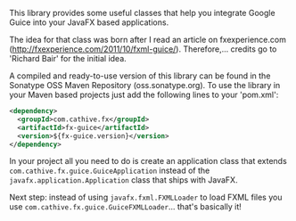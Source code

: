 This library provides some useful classes that help you integrate
Google Guice into your JavaFX based applications.

The idea for that class was born after I read an article on
fxexperience.com (http://fxexperience.com/2011/10/fxml-guice/).
Therefore,... credits go to 'Richard Bair' for the initial idea.

A compiled and ready-to-use version of this library can be found in the
Sonatype OSS Maven Repository (oss.sonatype.org). To use the library
in your Maven based projects just add the following lines to your
'pom.xml':

```xml
<dependency>
  <groupId>com.cathive.fx</groupId>
  <artifactId>fx-guice</artifactId>
  <version>${fx-guice.version}</version>
</dependency>
```

In your project all you need to do is create an application class 
that extends `com.cathive.fx.guice.GuiceApplication` instead of the
`javafx.application.Application` class that ships with JavaFX.

Next step: instead of using `javafx.fxml.FXMLLoader` to load FXML files
you use `com.cathive.fx.guice.GuiceFXMLLoader`... that's basically it!
